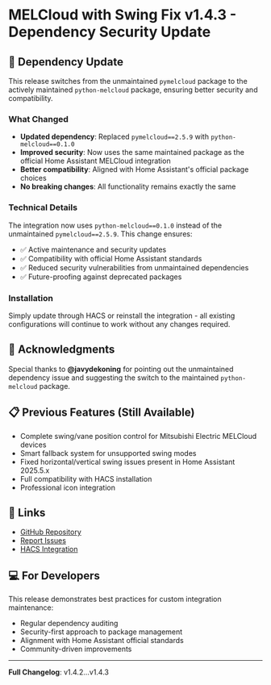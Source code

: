 # MELCloud with Swing Fix v1.4.3 - Dependency Security Update

## 🔧 Dependency Update

This release switches from the unmaintained `pymelcloud` package to the actively maintained `python-melcloud` package, ensuring better security and compatibility.

### What Changed

- **Updated dependency**: Replaced `pymelcloud==2.5.9` with `python-melcloud==0.1.0`
- **Improved security**: Now uses the same maintained package as the official Home Assistant MELCloud integration
- **Better compatibility**: Aligned with Home Assistant's official package choices
- **No breaking changes**: All functionality remains exactly the same

### Technical Details

The integration now uses `python-melcloud==0.1.0` instead of the unmaintained `pymelcloud==2.5.9`. This change ensures:

- ✅ Active maintenance and security updates
- ✅ Compatibility with official Home Assistant standards
- ✅ Reduced security vulnerabilities from unmaintained dependencies
- ✅ Future-proofing against deprecated packages

### Installation

Simply update through HACS or reinstall the integration - all existing configurations will continue to work without any changes required.

## 🙏 Acknowledgments

Special thanks to **@javydekoning** for pointing out the unmaintained dependency issue and suggesting the switch to the maintained `python-melcloud` package.

## 📋 Previous Features (Still Available)

- Complete swing/vane position control for Mitsubishi Electric MELCloud devices
- Smart fallback system for unsupported swing modes
- Fixed horizontal/vertical swing issues present in Home Assistant 2025.5.x
- Full compatibility with HACS installation
- Professional icon integration

## 🔗 Links

- [GitHub Repository](https://github.com/brouwerict/ha-melcloud-swing-fix)
- [Report Issues](https://github.com/brouwerict/ha-melcloud-swing-fix/issues)
- [HACS Integration](https://hacs.xyz/)

## 💻 For Developers

This release demonstrates best practices for custom integration maintenance:
- Regular dependency auditing
- Security-first approach to package management
- Alignment with Home Assistant official standards
- Community-driven improvements

---

**Full Changelog**: v1.4.2...v1.4.3